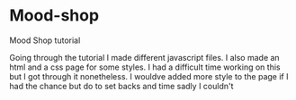 # Mood-shop
Mood Shop tutorial 

Going through the tutorial I made different javascript files. 
I also made an html and a css page for some styles.
I had a difficult time working on this but I got through it nonetheless.
I wouldve added more style to the page if I had the chance but do to set backs and time 
sadly I couldn't

